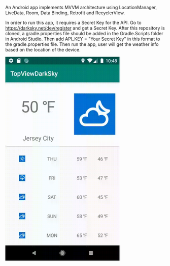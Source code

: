 An Android app implements MVVM architecture using LocationManager, LiveData, Room, Data Binding, Retrofit and RecyclerView. 

In order to run this app, it requires a Secret Key for the API. Go to https://darksky.net/dev/register and get a Secret Key. After this repository is cloned, a gradle.properties file should be added in the Gradle.Scripts folder in Android Studio. Then add API_KEY = "Your Secret Key" in this format to the gradle.properties file. Then run the app, user will get the weather info based on the location of the device.

<img src="https://github.com/slinny/TopViewDarkSky/blob/master/device-2020-04-02-224830.gif" height="640" width="360">
